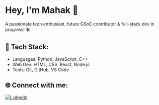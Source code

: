 # Hey, I'm Mahak 👋
A passionate tech enthusiast, future GSoC contributor & full-stack dev in progress! 🛠️

## 🚀 Tech Stack:
- Languages: Python, JavaScript, C++
- Web Dev: HTML, CSS, React, Node.js
- Tools: Git, GitHub, VS Code


## 🌐 Connect with me:
[![LinkedIn](https://img.shields.io/badge/LinkedIn-blue?logo=linkedin&style=for-the-badge)](https://linkedin.com/in/mahaksingh344)
